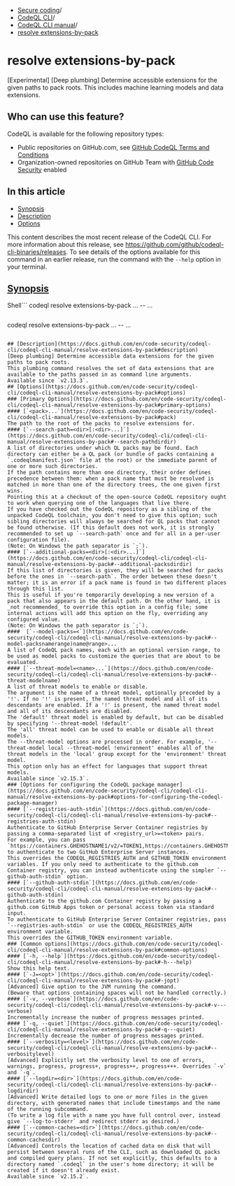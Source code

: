   * [Secure coding](https://docs.github.com/en/code-security "Secure coding")/
  * [CodeQL CLI](https://docs.github.com/en/code-security/codeql-cli "CodeQL CLI")/
  * [CodeQL CLI manual](https://docs.github.com/en/code-security/codeql-cli/codeql-cli-manual "CodeQL CLI manual")/
  * [resolve extensions-by-pack](https://docs.github.com/en/code-security/codeql-cli/codeql-cli-manual/resolve-extensions-by-pack "resolve extensions-by-pack")


# resolve extensions-by-pack
[Experimental] [Deep plumbing] Determine accessible extensions for the given paths to pack roots. This includes machine learning models and data extensions.
## Who can use this feature?
CodeQL is available for the following repository types:
  * Public repositories on GitHub.com, see [GitHub CodeQL Terms and Conditions](https://github.com/github/codeql-cli-binaries/blob/main/LICENSE.md)
  * Organization-owned repositories on GitHub Team with [GitHub Code Security](https://docs.github.com/en/get-started/learning-about-github/about-github-advanced-security) enabled


## In this article
  * [Synopsis](https://docs.github.com/en/code-security/codeql-cli/codeql-cli-manual/resolve-extensions-by-pack#synopsis)
  * [Description](https://docs.github.com/en/code-security/codeql-cli/codeql-cli-manual/resolve-extensions-by-pack#description)
  * [Options](https://docs.github.com/en/code-security/codeql-cli/codeql-cli-manual/resolve-extensions-by-pack#options)


This content describes the most recent release of the CodeQL CLI. For more information about this release, see <https://github.com/github/codeql-cli-binaries/releases>.
To see details of the options available for this command in an earlier release, run the command with the `--help` option in your terminal.
## [Synopsis](https://docs.github.com/en/code-security/codeql-cli/codeql-cli-manual/resolve-extensions-by-pack#synopsis)
Shell```
codeql resolve extensions-by-pack <options>... -- <pack>...

```
```
codeql resolve extensions-by-pack <options>... -- <pack>...

```

## [Description](https://docs.github.com/en/code-security/codeql-cli/codeql-cli-manual/resolve-extensions-by-pack#description)
[Deep plumbing] Determine accessible data extensions for the given paths to pack roots.
This plumbing command resolves the set of data extensions that are available to the paths passed in as command line arguments.
Available since `v2.13.3`.
## [Options](https://docs.github.com/en/code-security/codeql-cli/codeql-cli-manual/resolve-extensions-by-pack#options)
### [Primary Options](https://docs.github.com/en/code-security/codeql-cli/codeql-cli-manual/resolve-extensions-by-pack#primary-options)
#### [`<pack>...`](https://docs.github.com/en/code-security/codeql-cli/codeql-cli-manual/resolve-extensions-by-pack#pack)
The path to the root of the packs to resolve extensions for.
#### [`--search-path=<dir>[:<dir>...]`](https://docs.github.com/en/code-security/codeql-cli/codeql-cli-manual/resolve-extensions-by-pack#--search-pathdirdir)
A list of directories under which QL packs may be found. Each directory can either be a QL pack (or bundle of packs containing a `.codeqlmanifest.json` file at the root) or the immediate parent of one or more such directories.
If the path contains more than one directory, their order defines precedence between them: when a pack name that must be resolved is matched in more than one of the directory trees, the one given first wins.
Pointing this at a checkout of the open-source CodeQL repository ought to work when querying one of the languages that live there.
If you have checked out the CodeQL repository as a sibling of the unpacked CodeQL toolchain, you don't need to give this option; such sibling directories will always be searched for QL packs that cannot be found otherwise. (If this default does not work, it is strongly recommended to set up `--search-path` once and for all in a per-user configuration file).
(Note: On Windows the path separator is `;`).
#### [`--additional-packs=<dir>[:<dir>...]`](https://docs.github.com/en/code-security/codeql-cli/codeql-cli-manual/resolve-extensions-by-pack#--additional-packsdirdir)
If this list of directories is given, they will be searched for packs before the ones in `--search-path`. The order between these doesn't matter; it is an error if a pack name is found in two different places through this list.
This is useful if you're temporarily developing a new version of a pack that also appears in the default path. On the other hand, it is _not recommended_ to override this option in a config file; some internal actions will add this option on the fly, overriding any configured value.
(Note: On Windows the path separator is `;`).
####  [`--model-packs=<`](https://docs.github.com/en/code-security/codeql-cli/codeql-cli-manual/resolve-extensions-by-pack#--model-packsnamerange)name@range>...
A list of CodeQL pack names, each with an optional version range, to be used as model packs to customize the queries that are about to be evaluated.
#### [`--threat-model=<name>...`](https://docs.github.com/en/code-security/codeql-cli/codeql-cli-manual/resolve-extensions-by-pack#--threat-modelname)
A list of threat models to enable or disable.
The argument is the name of a threat model, optionally preceded by a '!'. If no '!' is present, the named threat model and all of its descendants are enabled. If a '!' is present, the named threat model and all of its descendants are disabled.
The 'default' threat model is enabled by default, but can be disabled by specifying '--threat-model !default'.
The 'all' threat model can be used to enable or disable all threat models.
The --threat-model options are processed in order. For example, '--threat-model local --threat-model !environment' enables all of the threat models in the 'local' group except for the 'environment' threat model.
This option only has an effect for languages that support threat models.
Available since `v2.15.3`.
### [Options for configuring the CodeQL package manager](https://docs.github.com/en/code-security/codeql-cli/codeql-cli-manual/resolve-extensions-by-pack#options-for-configuring-the-codeql-package-manager)
#### [`--registries-auth-stdin`](https://docs.github.com/en/code-security/codeql-cli/codeql-cli-manual/resolve-extensions-by-pack#--registries-auth-stdin)
Authenticate to GitHub Enterprise Server Container registries by passing a comma-separated list of <registry_url>=<token> pairs.
For example, you can pass `https://containers.GHEHOSTNAME1/v2/=TOKEN1,https://containers.GHEHOSTNAME2/v2/=TOKEN2` to authenticate to two GitHub Enterprise Server instances.
This overrides the CODEQL_REGISTRIES_AUTH and GITHUB_TOKEN environment variables. If you only need to authenticate to the github.com Container registry, you can instead authenticate using the simpler `--github-auth-stdin` option.
#### [`--github-auth-stdin`](https://docs.github.com/en/code-security/codeql-cli/codeql-cli-manual/resolve-extensions-by-pack#--github-auth-stdin)
Authenticate to the github.com Container registry by passing a github.com GitHub Apps token or personal access token via standard input.
To authenticate to GitHub Enterprise Server Container registries, pass `--registries-auth-stdin` or use the CODEQL_REGISTRIES_AUTH environment variable.
This overrides the GITHUB_TOKEN environment variable.
### [Common options](https://docs.github.com/en/code-security/codeql-cli/codeql-cli-manual/resolve-extensions-by-pack#common-options)
#### [`-h, --help`](https://docs.github.com/en/code-security/codeql-cli/codeql-cli-manual/resolve-extensions-by-pack#-h---help)
Show this help text.
#### [`-J=<opt>`](https://docs.github.com/en/code-security/codeql-cli/codeql-cli-manual/resolve-extensions-by-pack#-jopt)
[Advanced] Give option to the JVM running the command.
(Beware that options containing spaces will not be handled correctly.)
#### [`-v, --verbose`](https://docs.github.com/en/code-security/codeql-cli/codeql-cli-manual/resolve-extensions-by-pack#-v---verbose)
Incrementally increase the number of progress messages printed.
#### [`-q, --quiet`](https://docs.github.com/en/code-security/codeql-cli/codeql-cli-manual/resolve-extensions-by-pack#-q---quiet)
Incrementally decrease the number of progress messages printed.
#### [`--verbosity=<level>`](https://docs.github.com/en/code-security/codeql-cli/codeql-cli-manual/resolve-extensions-by-pack#--verbositylevel)
[Advanced] Explicitly set the verbosity level to one of errors, warnings, progress, progress+, progress++, progress+++. Overrides `-v` and `-q`.
#### [`--logdir=<dir>`](https://docs.github.com/en/code-security/codeql-cli/codeql-cli-manual/resolve-extensions-by-pack#--logdirdir)
[Advanced] Write detailed logs to one or more files in the given directory, with generated names that include timestamps and the name of the running subcommand.
(To write a log file with a name you have full control over, instead give `--log-to-stderr` and redirect stderr as desired.)
#### [`--common-caches=<dir>`](https://docs.github.com/en/code-security/codeql-cli/codeql-cli-manual/resolve-extensions-by-pack#--common-cachesdir)
[Advanced] Controls the location of cached data on disk that will persist between several runs of the CLI, such as downloaded QL packs and compiled query plans. If not set explicitly, this defaults to a directory named `.codeql` in the user's home directory; it will be created if it doesn't already exist.
Available since `v2.15.2`.
